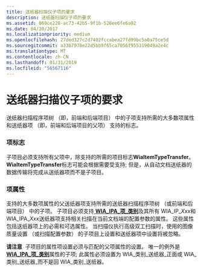 ```yaml
---
title: 送纸器扫描仪子项的要求
description: 送纸器扫描仪子项的要求
ms.assetid: 069ce228-ac73-42b5-9f1b-528ee6fe6a92
ms.date: 04/20/2017
ms.localizationpriority: medium
ms.openlocfilehash: 27ded327c2d7402fccabea27fd99bc5a0a75ce5d
ms.sourcegitcommit: a33b7978e22d5bb9f65ca7056f955319049a2e4c
ms.translationtype: MT
ms.contentlocale: zh-CN
ms.lasthandoff: 01/31/2019
ms.locfileid: "56567116"
---
```

# <a name="requirements-for-feeder-scanners-child-items"></a>送纸器扫描仪子项的要求


送纸器扫描程序项树 （即，前端和后端项目） 中的子项支持所需的大多数项属性和送纸器项 （即，前端和后端项目的父项） 支持的标志。

### <a name="item-flags"></a>项标志

子项目必须支持所有父项中，除支持的所需的项目标志**WiaItemTypeTransfer**。 **WiaItemTypeTransfer**标志可能会根据需要受支持; 但是，从自动文档送纸器的数据传输将完成从送纸器项而不是子项目。

### <a name="item-properties"></a>项属性

支持的大多数项属性的父送纸器项支持所需的送纸器扫描程序项树 （或前端和后端项目） 中的子项。 子项目必须支持[ **WIA\_IPA\_项\_类别**](https://msdn.microsoft.com/library/windows/hardware/ff551581)及其所有 WIA\_IP\_*Xxx*和 WIA\_IPA\_*Xxx*送纸器项支持相关扫描在当前文档端的配置参数的属性。 这些属性包括送纸器项上的必需和可选属性。 当扫描仪执行高级双工扫描时，使用的图像质量设置 （或扫描配置参数） 的子项目上设置和送纸器项中设置将被忽略。

**请注意**  子项目的属性项设置必须与匹配的父项属性的设置。 唯一的例外是[ **WIA\_IPA\_项\_类别**](https://msdn.microsoft.com/library/windows/hardware/ff551581)属性的子项; 此属性必须设置为 WIA\_类别\_送纸器\_正面或 WIA\_类别\_送纸器\_而不是回 WIA\_类别\_送纸器。

 

 

 




